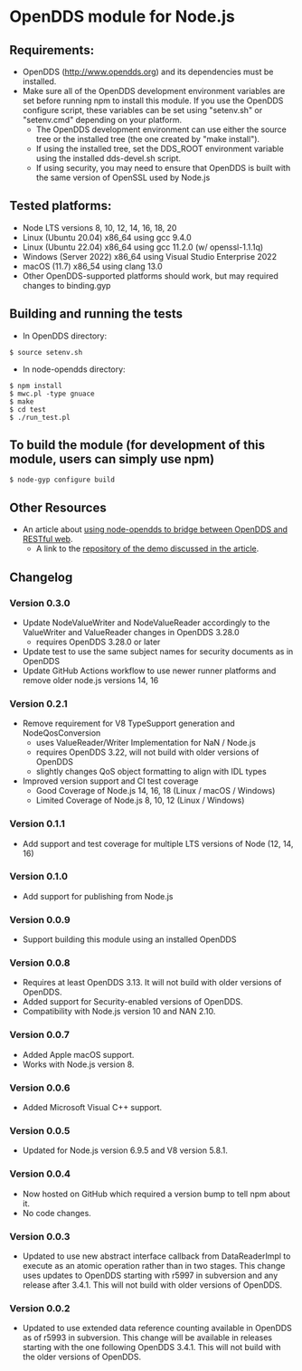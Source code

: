 # OpenDDS module for Node.js

## Requirements:
* OpenDDS (http://www.opendds.org) and its dependencies must be installed.
* Make sure all of the OpenDDS development environment variables are set before running npm to install this module.  If you use the OpenDDS configure script, these variables can be set using "setenv.sh" or "setenv.cmd" depending on your platform.
    * The OpenDDS development environment can use either the source tree or the installed tree (the one created by "make install").
    * If using the installed tree, set the DDS_ROOT environment variable using the installed dds-devel.sh script.
    * If using security, you may need to ensure that OpenDDS is built with the same version of OpenSSL used by Node.js

## Tested platforms:
* Node LTS versions 8, 10, 12, 14, 16, 18, 20
* Linux (Ubuntu 20.04) x86_64 using gcc 9.4.0
* Linux (Ubuntu 22.04) x86_64 using gcc 11.2.0 (w/ openssl-1.1.1q)
* Windows (Server 2022) x86_64 using Visual Studio Enterprise 2022
* macOS (11.7) x86_54 using clang 13.0
* Other OpenDDS-supported platforms should work, but may required changes to binding.gyp

## Building and running the tests
* In OpenDDS directory:
```
$ source setenv.sh
```
* In node-opendds directory:
```
$ npm install
$ mwc.pl -type gnuace
$ make
$ cd test
$ ./run_test.pl
```

## To build the module (for development of this module, users can simply use npm)
```
$ node-gyp configure build
```

## Other Resources
* An article about [using node-opendds to bridge between OpenDDS and RESTful web](https://objectcomputing.com/resources/publications/sett/custom-bridges-between-restful-web-services-and-dds).
    * A link to the [repository of the demo discussed in the article](https://github.com/OpenDDS/node-opendds-rest-demo).

## Changelog

### Version 0.3.0

* Update NodeValueWriter and NodeValueReader accordingly to the ValueWriter and ValueReader changes in OpenDDS 3.28.0
  * requires OpenDDS 3.28.0 or later
* Update test to use the same subject names for security documents as in OpenDDS
* Update GitHub Actions workflow to use newer runner platforms and remove older node.js versions 14, 16

### Version 0.2.1

* Remove requirement for V8 TypeSupport generation and NodeQosConversion
  * uses ValueReader/Writer Implementation for NaN / Node.js
  * requires OpenDDS 3.22, will not build with older versions of OpenDDS
  * slightly changes QoS object formatting to align with IDL types
* Improved version support and CI test coverage
  * Good Coverage of Node.js 14, 16, 18 (Linux / macOS / Windows)
  * Limited Coverage of Node.js 8, 10, 12 (Linux / Windows)

### Version 0.1.1

* Add support and test coverage for multiple LTS versions of Node (12, 14, 16)

### Version 0.1.0

* Add support for publishing from Node.js

### Version 0.0.9

* Support building this module using an installed OpenDDS

### Version 0.0.8

* Requires at least OpenDDS 3.13. It will not build with older versions of OpenDDS.
* Added support for Security-enabled versions of OpenDDS.
* Compatibility with Node.js version 10 and NAN 2.10.

### Version 0.0.7

* Added Apple macOS support.
* Works with Node.js version 8.

### Version 0.0.6

* Added Microsoft Visual C++ support.

### Version 0.0.5

* Updated for Node.js version 6.9.5 and V8 version 5.8.1.

### Version 0.0.4

* Now hosted on GitHub which required a version bump to tell npm about it.
* No code changes.

### Version 0.0.3

* Updated to use new abstract interface callback from DataReaderImpl to
execute as an atomic operation rather than in two stages.  This change
uses updates to OpenDDS starting with r5997 in subversion and any release
after 3.4.1.  This will not build with older versions of OpenDDS.

### Version 0.0.2

* Updated to use extended data reference counting available in OpenDDS as
of r5993 in subversion.  This change will be available in releases
starting with the one following OpenDDS 3.4.1.  This will not build with
the older versions of OpenDDS.
